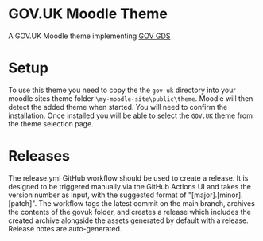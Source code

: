 # GOV.UK Moodle Theme
A GOV.UK Moodle theme implementing [GOV GDS](https://design-system.service.gov.uk/)

# Setup
To use this theme you need to copy the the `gov-uk` directory into your moodle sites theme folder `\my-moodle-site\public\theme`. Moodle will then detect the added theme when started. You will need to confirm the installation. Once installed you will be able to select the `GOV.UK` theme from the theme selection page.

# Releases
The release.yml GitHub workflow should be used to create a release. It is designed to be triggered manually via the GitHub Actions UI and takes the version number as input, with the suggested format of "[major].[minor].[patch]". The workflow tags the latest commit on the main branch, archives the contents of the govuk folder, and creates a release which includes the created archive alongside the assets generated by default with a release. Release notes are auto-generated. 
